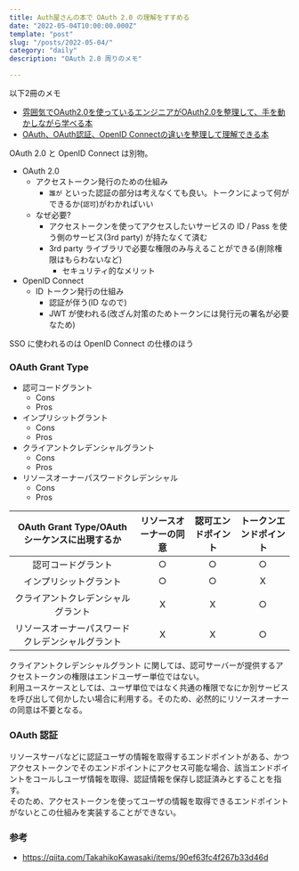 ```yaml
---
title: Auth屋さんの本で OAuth 2.0 の理解をすすめる
date: "2022-05-04T10:00:00.000Z"
template: "post"
slug: "/posts/2022-05-04/"
category: "daily"
description: "OAuth 2.0 周りのメモ"

---
```


以下2冊のメモ

- [雰囲気でOAuth2.0を使っているエンジニアがOAuth2.0を整理して、手を動かしながら学べる本](https://authya.booth.pm/items/1296585)
- [OAuth、OAuth認証、OpenID Connectの違いを整理して理解できる本](https://authya.booth.pm/items/1550861)


OAuth 2.0 と OpenID Connect は別物。
- OAuth 2.0
  - アクセストークン発行のための仕組み
    - `誰が` といった認証の部分は考えなくても良い。トークンによって何ができるか(`認可`)がわかればいい
  - なぜ必要?
    - アクセストークンを使ってアクセスしたいサービスの ID / Pass を使う側のサービス(3rd party) が持たなくて済む
    - 3rd party ライブラリで必要な権限のみ与えることができる(削除権限はもらわないなど)
      - セキュリティ的なメリット
- OpenID Connect
  - ID トークン発行の仕組み
    - 認証が伴う(ID なので)
    - JWT が使われる(改ざん対策のためトークンには発行元の署名が必要なため)

SSO に使われるのは OpenID Connect の仕様のほう

### OAuth Grant Type

- 認可コードグラント
  - Cons
  - Pros
- インプリシットグラント
  - Cons
  - Pros
- クライアントクレデンシャルグラント
  - Cons
  - Pros
- リソースオーナーパスワードクレデンシャル
  - Cons
  - Pros

|  OAuth Grant Type/OAuthシーケンスに出現するか  | リソースオーナーの同意   |認可エンドポイント   | トークンエンドポイント
| :---: | :---: | :---: | :---: |
|  認可コードグラント  |  ○  | ○  | ○  |
|  インプリシットグラント  |  ○   | ○   | X  |
|  クライアントクレデンシャルグラント  |  X  | X  | ○  |
|  リソースオーナーパスワードクレデンシャルグラント  |  X  | X  | ○  |

クライアントクレデンシャルグラント に関しては、認可サーバーが提供するアクセストークンの権限はエンドユーザー単位ではない。  
利用ユースケースとしては、ユーザ単位ではなく共通の権限でなにか別サービスを呼び出して何かしたい場合に利用する。そのため、必然的にリソースオーナーの同意は不要となる。  


### OAuth 認証

リソースサーバなどに認証ユーザの情報を取得するエンドポイントがある、かつアクセストークンでそのエンドポイントにアクセス可能な場合、該当エンドポイントをコールしユーザ情報を取得、認証情報を保存し認証済みとすることを指す。  
そのため、アクセストークンを使ってユーザの情報を取得できるエンドポイントがないとこの仕組みを実装することができない。  



### 参考

- https://qiita.com/TakahikoKawasaki/items/90ef63fc4f267b33d46d